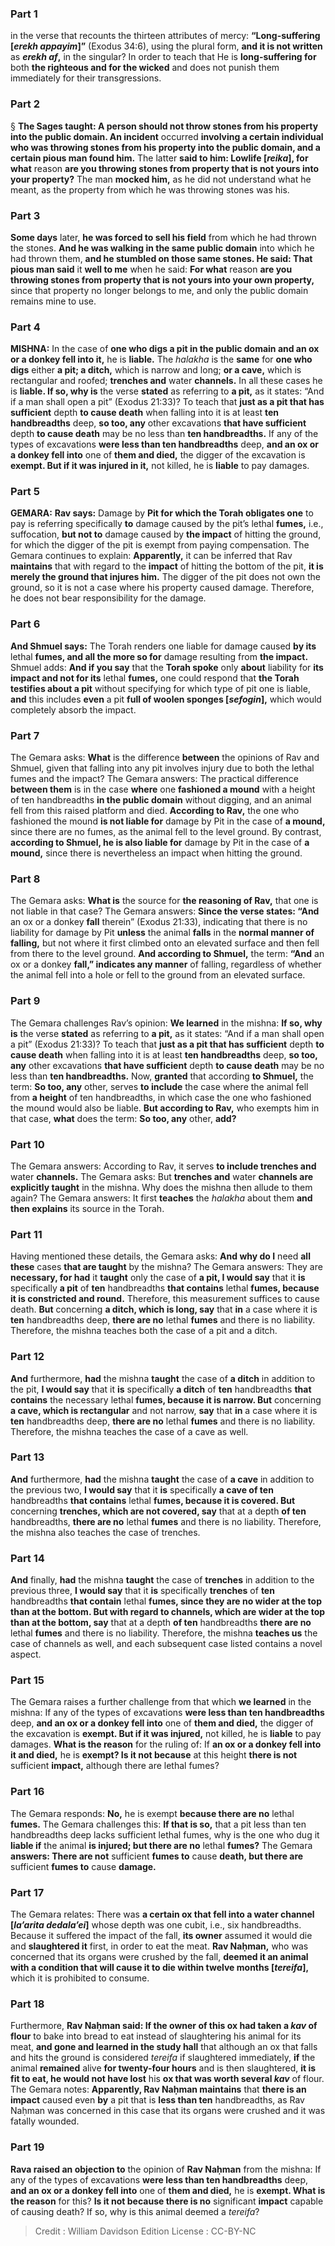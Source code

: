 
### Part 1
in the verse that recounts the thirteen attributes of mercy: <b>“Long-suffering [<i>erekh appayim</i>]”</b> (Exodus 34:6), using the plural form, <b>and it is not written</b> as <b><i>erekh af</i>,</b> in the singular? In order to teach that He is <b>long-suffering for</b> both <b>the righteous and for the wicked</b> and does not punish them immediately for their transgressions.

### Part 2
§ <b>The Sages taught: A person should not throw stones from his property into the public domain. An incident</b> occurred <b>involving a certain individual who was throwing stones from his property into the public domain, and a certain pious man found him.</b> The latter <b>said to him: Lowlife [<i>reika</i>], for what</b> reason <b>are you throwing stones from property that is not yours into your property?</b> The man <b>mocked him,</b> as he did not understand what he meant, as the property from which he was throwing stones was his.

### Part 3
<b>Some days</b> later, <b>he was forced to sell his field</b> from which he had thrown the stones. <b>And he was walking in the same public domain</b> into which he had thrown them, <b>and he stumbled on those same stones. He said: That pious man said</b> it <b>well to me</b> when he said: <b>For what</b> reason <b>are you throwing stones from property that is not yours into your own property,</b> since that property no longer belongs to me, and only the public domain remains mine to use.

### Part 4
<strong>MISHNA:</strong> In the case of <b>one who digs a pit in the public domain and an ox or a donkey fell into it,</b> he is <b>liable.</b> The <i>halakha</i> is the <b>same</b> for <b>one who digs</b> either <b>a pit; a ditch,</b> which is narrow and long; <b>or a cave,</b> which is rectangular and roofed; <b>trenches and</b> water <b>channels.</b> In all these cases he is <b>liable. If so, why is</b> the verse <b>stated</b> as referring to <b>a pit,</b> as it states: “And if a man shall open a pit” (Exodus 21:33)? To teach that <b>just as a pit that has sufficient</b> depth <b>to cause death</b> when falling into it is at least <b>ten handbreadths</b> deep, <b>so too, any</b> other excavations <b>that have sufficient</b> depth <b>to cause death</b> may be no less than <b>ten handbreadths.</b> If any of the types of excavations <b>were less than ten handbreadths</b> deep, <b>and an ox or a donkey fell into</b> one of <b>them and died,</b> the digger of the excavation is <b>exempt. But if it was injured in it,</b> not killed, he is <b>liable</b> to pay damages.

### Part 5
<strong>GEMARA:</strong> <b>Rav says:</b> Damage by <b>Pit for which the Torah obligates one</b> to pay is referring specifically <b>to</b> damage caused by the pit’s lethal <b>fumes,</b> i.e., suffocation, <b>but not to</b> damage caused by <b>the impact</b> of hitting the ground, for which the digger of the pit is exempt from paying compensation. The Gemara continues to explain: <b>Apparently,</b> it can be inferred that Rav <b>maintains</b> that with regard to the <b>impact</b> of hitting the bottom of the pit, <b>it is merely the ground that injures him.</b> The digger of the pit does not own the ground, so it is not a case where his property caused damage. Therefore, he does not bear responsibility for the damage.

### Part 6
<b>And Shmuel says:</b> The Torah renders one liable for damage caused <b>by its</b> lethal <b>fumes, and all the more so for</b> damage resulting from <b>the impact.</b> Shmuel adds: <b>And if you say</b> that the <b>Torah spoke</b> only <b>about</b> liability for <b>its impact and not for its</b> lethal <b>fumes,</b> one could respond that <b>the Torah testifies about a pit</b> without specifying for which type of pit one is liable, <b>and</b> this includes <b>even</b> a pit <b>full of woolen sponges [<i>sefogin</i>],</b> which would completely absorb the impact.

### Part 7
The Gemara asks: <b>What</b> is the difference <b>between</b> the opinions of Rav and Shmuel, given that falling into any pit involves injury due to both the lethal fumes and the impact? The Gemara answers: The practical difference <b>between them</b> is in the case <b>where</b> one <b>fashioned a mound</b> with a height of ten handbreadths <b>in the public domain</b> without digging, and an animal fell from this raised platform and died. <b>According to Rav,</b> the one who fashioned the mound <b>is not liable for</b> damage by Pit in the case of <b>a mound,</b> since there are no fumes, as the animal fell to the level ground. By contrast, <b>according to Shmuel, he is also liable for</b> damage by Pit in the case of <b>a mound,</b> since there is nevertheless an impact when hitting the ground.

### Part 8
The Gemara asks: <b>What is</b> the source for <b>the reasoning of Rav,</b> that one is not liable in that case? The Gemara answers: <b>Since the verse states: “And</b> an ox or a donkey <b>fall</b> therein” (Exodus 21:33), indicating that there is no liability for damage by Pit <b>unless</b> the animal <b>falls</b> in the <b>normal manner of falling,</b> but not where it first climbed onto an elevated surface and then fell from there to the level ground. <b>And according to Shmuel,</b> the term: <b>“And</b> an ox or a donkey <b>fall,” indicates any manner</b> of falling, regardless of whether the animal fell into a hole or fell to the ground from an elevated surface.

### Part 9
The Gemara challenges Rav’s opinion: <b>We learned</b> in the mishna: <b>If so, why is</b> the verse <b>stated</b> as referring to <b>a pit,</b> as it states: “And if a man shall open a pit” (Exodus 21:33)? To teach that <b>just as a pit that has sufficient</b> depth <b>to cause death</b> when falling into it is at least <b>ten handbreadths</b> deep, <b>so too, any</b> other excavations <b>that have sufficient</b> depth <b>to cause death</b> may be no less than <b>ten handbreadths.</b> Now, <b>granted</b> that according <b>to Shmuel,</b> the term: <b>So too, any</b> other, serves <b>to include</b> the case where the animal fell from <b>a height</b> of ten handbreadths, in which case the one who fashioned the mound would also be liable. <b>But according to Rav,</b> who exempts him in that case, <b>what</b> does the term: <b>So too, any</b> other, <b>add?</b>

### Part 10
The Gemara answers: According to Rav, it serves <b>to include trenches and</b> water <b>channels.</b> The Gemara asks: But <b>trenches and</b> water <b>channels are explicitly taught</b> in the mishna. Why does the mishna then allude to them again? The Gemara answers: It first <b>teaches</b> the <i>halakha</i> about them <b>and then explains</b> its source in the Torah.

### Part 11
Having mentioned these details, the Gemara asks: <b>And why do I</b> need <b>all these</b> cases <b>that are taught</b> by the mishna? The Gemara answers: They are <b>necessary, for had</b> it <b>taught</b> only the case of <b>a pit, I would say</b> that it <b>is</b> specifically <b>a pit</b> of <b>ten</b> handbreadths <b>that contains</b> lethal <b>fumes, because it is constricted and round.</b> Therefore, this measurement suffices to cause death. <b>But</b> concerning <b>a ditch, which is long, say</b> that <b>in</b> a case where it is <b>ten</b> handbreadths deep, <b>there are no</b> lethal <b>fumes</b> and there is no liability. Therefore, the mishna teaches both the case of a pit and a ditch.

### Part 12
<b>And</b> furthermore, <b>had</b> the mishna <b>taught</b> the case of <b>a ditch</b> in addition to the pit, <b>I would say</b> that it <b>is</b> specifically <b>a ditch</b> of <b>ten</b> handbreadths <b>that contains</b> the necessary lethal <b>fumes, because it is narrow. But</b> concerning <b>a cave, which is rectangular</b> and not narrow, <b>say</b> that <b>in</b> a case where it is <b>ten</b> handbreadths deep, <b>there are no</b> lethal <b>fumes</b> and there is no liability. Therefore, the mishna teaches the case of a cave as well.

### Part 13
<b>And</b> furthermore, <b>had</b> the mishna <b>taught</b> the case of <b>a cave</b> in addition to the previous two, <b>I would say</b> that it <b>is</b> specifically <b>a cave of ten</b> handbreadths <b>that contains</b> lethal <b>fumes, because it is covered. But</b> concerning <b>trenches, which are not covered, say</b> that at a depth <b>of ten</b> handbreadths, <b>there are no</b> lethal <b>fumes</b> and there is no liability. Therefore, the mishna also teaches the case of trenches.

### Part 14
<b>And</b> finally, <b>had</b> the mishna <b>taught</b> the case of <b>trenches</b> in addition to the previous three, <b>I would say</b> that it <b>is</b> specifically <b>trenches</b> of <b>ten</b> handbreadths <b>that contain</b> lethal <b>fumes, since they are no wider at the top than at the bottom. But with regard to channels, which are wider at the top than at the bottom, say</b> that at a depth <b>of ten</b> handbreadths <b>there are no</b> lethal <b>fumes</b> and there is no liability. Therefore, the mishna <b>teaches us</b> the case of channels as well, and each subsequent case listed contains a novel aspect.

### Part 15
The Gemara raises a further challenge from that which <b>we learned</b> in the mishna: If any of the types of excavations <b>were less than ten handbreadths</b> deep, <b>and an ox or a donkey fell into</b> one of <b>them and died,</b> the digger of the excavation is <b>exempt. But if it was injured,</b> not killed, he is <b>liable</b> to pay damages. <b>What is the reason</b> for the ruling of: If <b>an ox or a donkey fell into it and died,</b> he is <b>exempt? Is it not because</b> at this height <b>there is not</b> sufficient <b>impact,</b> although there are lethal fumes?

### Part 16
The Gemara responds: <b>No,</b> he is exempt <b>because there are no</b> lethal <b>fumes.</b> The Gemara challenges this: <b>If that is so,</b> that a pit less than ten handbreadths deep lacks sufficient lethal fumes, why is the one who dug it <b>liable if</b> the animal <b>is injured; but there are no</b> lethal <b>fumes?</b> The Gemara <b>answers: There are not</b> sufficient <b>fumes to</b> cause <b>death, but there are</b> sufficient <b>fumes to</b> cause <b>damage.</b>

### Part 17
The Gemara relates: There was <b>a certain ox that fell into a water channel [<i>la’arita dedala’ei</i>]</b> whose depth was one cubit, i.e., six handbreadths. Because it suffered the impact of the fall, <b>its owner</b> assumed it would die and <b>slaughtered it</b> first, in order to eat the meat. <b>Rav Naḥman,</b> who was concerned that its organs were crushed by the fall, <b>deemed it an animal with a condition that will cause it to die within twelve months [<i>tereifa</i>],</b> which it is prohibited to consume.

### Part 18
Furthermore, <b>Rav Naḥman said: If the owner of this ox had taken a <i>kav</i> of flour</b> to bake into bread to eat instead of slaughtering his animal for its meat, <b>and gone and learned in the study hall</b> that although an ox that falls and hits the ground is considered <i>tereifa</i> if slaughtered immediately, <b>if</b> the animal <b>remained</b> alive <b>for twenty-four hours</b> and is then slaughtered, <b>it is fit to eat, he would not have lost</b> his <b>ox that was worth several <i>kav</i></b> of flour. The Gemara notes: <b>Apparently, Rav Naḥman maintains</b> that <b>there is an impact</b> caused even <b>by</b> a pit that is <b>less than ten</b> handbreadths, as Rav Naḥman was concerned in this case that its organs were crushed and it was fatally wounded.

### Part 19
<b>Rava raised an objection to</b> the opinion of <b>Rav Naḥman</b> from the mishna: If any of the types of excavations <b>were less than ten handbreadths</b> deep, <b>and an ox or a donkey fell into</b> one of <b>them and died,</b> he is <b>exempt. What is the reason</b> for this? <b>Is it not because there is no</b> significant <b>impact</b> capable of causing death? If so, why is this animal deemed a <i>tereifa</i>?

>Credit : William Davidson Edition
>License : CC-BY-NC